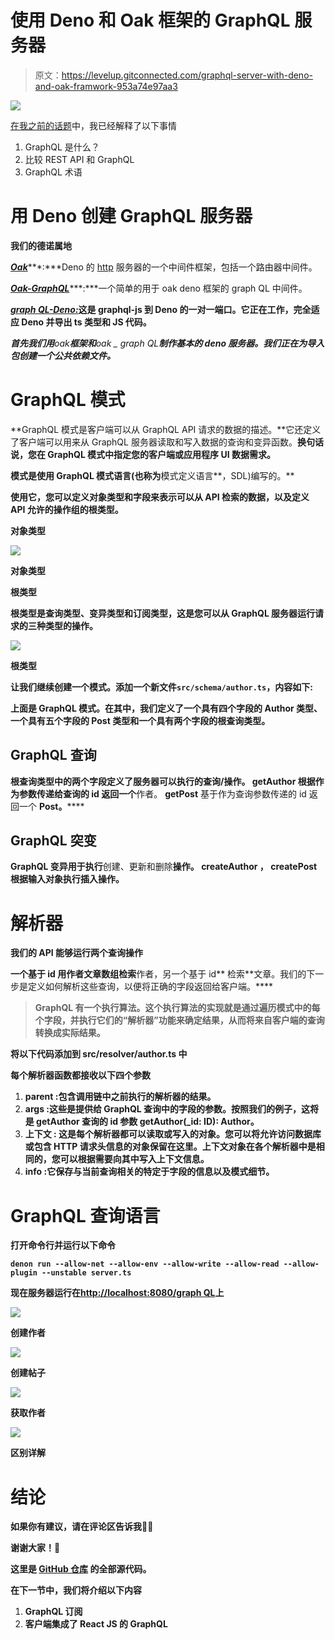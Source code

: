 # 使用 Deno 和 Oak 框架的 GraphQL 服务器

> 原文：<https://levelup.gitconnected.com/graphql-server-with-deno-and-oak-framwork-953a74e97aa3>

![](img/1d5583d239f4ebd08e396577ff5c1b05.png)

[在我之前的话题](https://medium.com/@singhcoolish/deno-with-graphql-e1f192259984)中，我已经解释了以下事情

1.  GraphQL 是什么？
2.  比较 REST API 和 GraphQL
3.  GraphQL 术语

# 用 Deno 创建 GraphQL 服务器

**我们的德诺属地**

[***Oak***](https://deno.land/x/oak)***:***Deno 的 [http](https://doc.deno.land/https/deno.land/std/http/mod.ts) 服务器的一个中间件框架，包括一个路由器中间件。

[***Oak-GraphQL***](https://deno.land/x/oak_graphql)***:***一个简单的用于 oak deno 框架的 graph QL 中间件。

[***graph QL-Deno:***](https://deno.land/x/graphql_deno)**这是 graphql-js 到 Deno 的一对一端口。它正在工作，完全适应 Deno 并导出 ts 类型和 JS 代码。**

***首先我们用****oak****框架和****oak _ graph QL****制作基本的 deno 服务器。我们正在为导入包创建一个公共依赖文件。***

# ****GraphQL 模式****

**GraphQL 模式是客户端可以从 GraphQL API 请求的数据的描述。**它还定义了客户端可以用来从 GraphQL 服务器读取和写入数据的查询和变异函数。**换句话说，您在 GraphQL 模式中指定您的客户端或应用程序 UI 数据需求。**

**模式是使用 GraphQL 模式语言(也称为**模式定义语言**，SDL)编写的。**

**使用它，您可以定义对象类型和字段来表示可以从 API 检索的数据，以及定义 API 允许的操作组的根类型。**

****对象类型****

**![](img/ac241c85693b12abbda05219d7747bf3.png)**

**对象类型**

****根类型****

**根类型是查询类型、变异类型和订阅类型，这是您可以从 GraphQL 服务器运行请求的三种类型的操作。**

**![](img/9fee9861f14decc3154d2ba750250397.png)**

**根类型**

**让我们继续创建一个模式。添加一个新文件`src/schema/author.ts`，内容如下:**

**上面是 GraphQL 模式。在其中，我们定义了一个具有四个字段的 **Author** 类型、一个具有五个字段的 **Post** 类型和一个具有两个字段的根查询类型。**

## ****GraphQL 查询****

**根查询类型中的两个字段定义了服务器可以执行的查询/操作。 **getAuthor** 根据作为参数传递给查询的 id 返回一个**作者。 **getPost** 基于作为查询参数传递的 id 返回一个 **Post。******

## ****GraphQL 突变****

**GraphQL 变异用于执行**创建、更新和删除**操作。 **createAuthor** ， **createPost** 根据输入对象执行插入操作。**

# ****解析器****

**我们的 API 能够运行两个查询操作**

**一个基于 id 用作者文章数组检索**作者，另一个基于 id** 检索**文章。我们的下一步是定义如何解析这些查询，以便将正确的字段返回给客户端。****

> ****GraphQL 有一个执行算法。**这个执行算法的实现就是**通过遍历模式中的每个字段，并执行它们的“解析器”功能来确定结果，从而将来自客户端的查询转换成实际结果。****

**将以下代码添加到 src/resolver/author.ts 中**

**每个解析器函数都接收以下四个参数**

1.  ****parent** :包含调用链中之前执行的解析器的结果。**
2.  ****args** :这些是提供给 GraphQL 查询中的字段的参数。按照我们的例子，这将是 getAuthor 查询的 id 参数 **getAuthor(_id: ID): Author。****
3.  ****上下文** : 这是每个解析器都可以读取或写入的对象。您可以将允许访问数据库或包含 HTTP 请求头信息的对象保留在这里。上下文对象在各个解析器中是相同的，您可以根据需要向其中写入上下文信息。**
4.  ****info** :它保存与当前查询相关的特定于字段的信息以及模式细节。**

# ****GraphQL 查询语言****

**打开命令行并运行以下命令**

**`denon run --allow-net --allow-env --allow-write --allow-read --allow-plugin --unstable server.ts`**

**现在服务器运行在[**http://localhost:8080/graph QL**](http://localhost:8080/graphql)上**

**![](img/ab1f270ffcabe64ea0b3e6a057c155e9.png)**

**创建作者**

**![](img/9d99dd59d14c2503c4df90318f49cac7.png)**

**创建帖子**

**![](img/cf9f775b02966ed5aa741992350677e7.png)**

**获取作者**

**![](img/8c9f0dd60656055cb0424e9f07a54328.png)**

**区别详解**

# **结论**

**如果你有建议，请在评论区告诉我🙋‍♂️**

**谢谢大家！🖤**

**这里是 [**GitHub 仓库**](https://github.com/singhcool/deno-server-graphQL) 的全部源代码。**

**在下一节中，我们将介绍以下内容**

1.  **GraphQL 订阅**
2.  **客户端集成了 React JS 的 GraphQL**